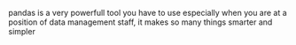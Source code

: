 pandas is a very powerfull tool you have to use especially when you are at a position of data management staff, it makes so many things smarter and simpler 
